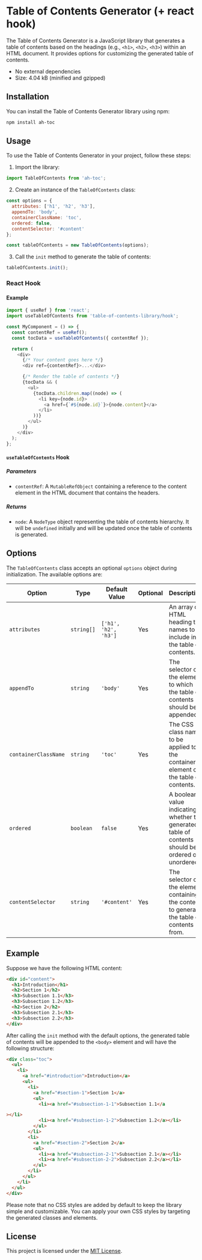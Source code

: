 # Table of Contents Generator (+ react hook)

The Table of Contents Generator is a JavaScript library that generates a table of contents based on the headings (e.g., `<h1>`, `<h2>`, `<h3>`) within an HTML document. It provides options for customizing the generated table of contents.

- No external dependencies
- Size: 4.04 kB (minified and gzipped)

## Installation

You can install the Table of Contents Generator library using npm:

```bash
npm install ah-toc
```

## Usage

To use the Table of Contents Generator in your project, follow these steps:

1. Import the library:

```javascript
import TableOfContents from 'ah-toc';
```

2. Create an instance of the `TableOfContents` class:

```javascript
const options = {
  attributes: ['h1', 'h2', 'h3'],
  appendTo: 'body',
  containerClassName: 'toc',
  ordered: false,
  contentSelector: '#content'
};

const tableOfContents = new TableOfContents(options);
```

3. Call the `init` method to generate the table of contents:

```javascript
tableOfContents.init();
```

### React Hook

#### Example

```javascript
import { useRef } from 'react';
import useTableOfContents from 'table-of-contents-library/hook';

const MyComponent = () => {
  const contentRef = useRef();
  const tocData = useTableOfContents({ contentRef });

  return (
    <div>
      {/* Your content goes here */}
      <div ref={contentRef}>...</div>

      {/* Render the table of contents */}
      {tocData && (
        <ul>
          {tocData.children.map((node) => (
            <li key={node.id}>
              <a href={`#${node.id}`}>{node.content}</a>
            </li>
          ))}
        </ul>
      )}
    </div>
  );
};
```

#### `useTableOfContents` Hook

##### Parameters

- `contentRef`: A `MutableRefObject` containing a reference to the content element in the HTML document that contains the headers.

##### Returns

- `node`: A `NodeType` object representing the table of contents hierarchy. It will be `undefined` initially and will be updated once the table of contents is generated.





## Options

The `TableOfContents` class accepts an optional `options` object during initialization. The available options are:

| Option               | Type       | Default Value        | Optional | Description                                                                                        |
| -------------------- | ---------- | -------------------- | -------- | -------------------------------------------------------------------------------------------------- |
| `attributes`         | `string[]` | `['h1', 'h2', 'h3']` | Yes      | An array of HTML heading tag names to include in the table of contents.                            |
| `appendTo`           | `string`   | `'body'`             | Yes      | The selector of the element to which the table of contents should be appended.                     |
| `containerClassName` | `string`   | `'toc'`              | Yes      | The CSS class name to be applied to the container element of the table of contents.                |
| `ordered`            | `boolean`  | `false`              | Yes      | A boolean value indicating whether the generated table of contents should be ordered or unordered. |
| `contentSelector`    | `string`   | `'#content'`         | Yes      | The selector of the element containing the content to generate the table of contents from.         |


## Example

Suppose we have the following HTML content:

```html
<div id="content">
  <h1>Introduction</h1>
  <h2>Section 1</h2>
  <h3>Subsection 1.1</h3>
  <h3>Subsection 1.2</h3>
  <h2>Section 2</h2>
  <h3>Subsection 2.1</h3>
  <h3>Subsection 2.2</h3>
</div>
```

After calling the `init` method with the default options, the generated table of contents will be appended to the `<body>` element and will have the following structure:

```html
<div class="toc">
  <ul>
    <li>
      <a href="#introduction">Introduction</a>
      <ul>
        <li>
          <a href="#section-1">Section 1</a>
          <ul>
            <li><a href="#subsection-1-1">Subsection 1.1</a

></li>
            <li><a href="#subsection-1-2">Subsection 1.2</a></li>
          </ul>
        </li>
        <li>
          <a href="#section-2">Section 2</a>
          <ul>
            <li><a href="#subsection-2-1">Subsection 2.1</a></li>
            <li><a href="#subsection-2-2">Subsection 2.2</a></li>
          </ul>
        </li>
      </ul>
    </li>
  </ul>
</div>
```



Please note that no CSS styles are added by default to keep the library simple and customizable. You can apply your own CSS styles by targeting the generated classes and elements.


## License

This project is licensed under the [MIT License](LICENSE).

